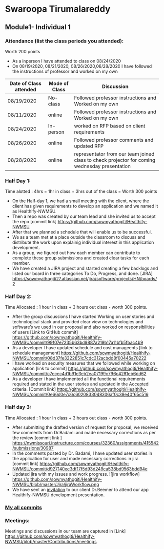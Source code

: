 # Swaroopa Tirumalareddy
## Module1- Individual 1  
### Attendance (list the class periods you attended):
Worth 200 points
- As a inperson I have attended to class on 08/24/2020 
- On 08/19/2020, 08/21/2020, 08/26/2020,08/28/2020 I have followed the instructions of professor and worked on my own 

| Date of Class attended | Mode of Class | Discussion |
|------------------------|---------------|------------|
| 08/19/2020 | No-class | Followed professor instructions and Worked on my own  |
| 08/11/2020 | online |  Followed professor instructions and Worked on my own  |
| 08/24/2020 | In-person | worked on RFP based on client requirements |
| 08/26/2020 | online |  Followed professor comments and updated RFP|
| 08/28/2020 | online | representator from our team joined class to check projector for coming wednesday presentation|

### Half Day 1:

Time alotted : 4hrs = 1hr in class + 3hrs out of the class = Worth 300 points

- On the Half-day 1, we had a small meeting with the client, where the client has given requirements to develop an application and we named it as Healthify-NWMSU.
- Then a repo was created by our team lead and she invited us to accept the repo
 [commit link] https://github.com/sowmyathogiti/Healthify-NWMSU
- After that we planned a schedule that will enable us to be successful.
- We as a team met at a place outside the classroom to discuss and distribute the work upon explainig individual interest in this application development.
- As a group, we figured out how each member can contribute to complete these group submissions and created clear tasks for each member. 
- We have created a JIRA project and started creating a few backlogs and listed our board in three categories To Do, Progress, and done.
  [JIRA] https://sowmyathogiti27.atlassian.net/jira/software/projects/HN/boards/2


### Half Day 2:

Time Allocated : 1 hour In class + 3 hours out class - worth 300 points.

- After the group discussions I have started Working on user stories and technological stack and provided clear view on technologies and software’s we used in our proposal and also worked on responsibilities of users
[Link to GitHub commit] https://github.com/sowmyathogiti/Healthify-NWMSU/commit/99f07e7235b63bd9887a219b17a11bfb5fbac4b9
- As a developer I have updated schedule and cost manageents
[link to schedule management] https://github.com/sowmyathogiti/Healthify-NWMSU/commit/08d37fe3222851c7cdc312acbdd8f00445a70222 
- I have worked on security measures that we followed while working on application
[link to commit] https://github.com/sowmyathogiti/Healthify-NWMSU/commit/c7ecec4d1b91e3eb2ea07199c796c4281eb6dd62
- As a developer i have implemented all the functional requirements required and stated in the user stories and updated in the Accepted criteria.
[Commit link] https://github.com/sowmyathogiti/Healthify-NWMSU/commit/0e66d0e7c6c6020833048306af0c38e40f65c516

### Half day 3:

Time Allocated : 1 hour In class + 3 hours out class - worth 300 points.

- After submitting the drafted version of request for proposal, we received few comments from Dr.Badami and made necessary corrections as per the review
 [commit link ] https://nwmissouri.instructure.com/courses/32360/assignments/415542/submissions/30987
 - In the comments posted by Dr. Badami, I have updated user stories in the application for user and made necessary corrections in jira  
 [commit link] https://github.com/sowmyathogiti/Healthify-NWMSU/commit/d927140ec3df17f5d93d249ca538bd9563bdd94e
- Updated jira with my issues and work progress.
![jira workflow] https://github.com/sowmyathogiti/Healthify-NWMSU/blob/master/Jira/jiraWorkflow.png
- We have sent an [invitation](https://github.com/sowmyathogiti/Healthify-NWMSU/blob/master/Contributions/Invitation%20to%20Dr.Beemer) to our client Dr.Beemer to attend our app Healthify-NWMSU development presentation. 

### [My all commits](https://github.com/sowmyathogiti/Healthify-NWMSU/commits?author=swaroopatirumalareddy)
### Meetings:
  Meetings and discussions in our team are captured in
  [Link] https://github.com/sowmyathogiti/Healthify-NWMSU/blob/master/Contributions/meetings
